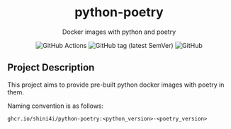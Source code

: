 <div align="center">

# python-poetry

Docker images with python and poetry

![GitHub Actions](https://img.shields.io/github/workflow/status/shini4i/python-poetry/Build%20and%20Publish%20docker%20images?style=plastic)
![GitHub tag (latest SemVer)](https://img.shields.io/github/v/tag/shini4i/python-poetry?sort=semver&style=plastic)
![GitHub](https://img.shields.io/github/license/shini4i/python-poetry?style=plastic)

</div>

## Project Description

This project aims to provide pre-built python docker images with poetry in them.

Naming convention is as follows:
```
ghcr.io/shini4i/python-poetry:<python_version>-<poetry_version>
```
